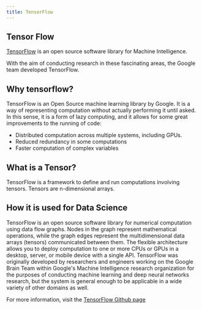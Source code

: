 ```yaml
---
title: TensorFlow
---
```

## Tensor Flow

<a href='https://www.tensorflow.org/' target='_blank' rel='nofollow'>TensorFlow</a> is an open source software library for Machine Intelligence.

With the aim of conducting research in these fascinating areas, the Google team developed TensorFlow.

## Why tensorflow?
TensorFlow is an Open Source machine learning library by Google. It is a way of representing
computation without actually performing it until asked. In this sense, it is a form of lazy
computing, and it allows for some great improvements to the running of code:
* Distributed computation across multiple systems, including GPUs.
* Reduced redundancy in some computations
* Faster computation of complex variables

## What is a Tensor?
TensorFlow is a framework to define and run computations involving tensors. Tensors are
n-dimensional arrays.

## How it is used for Data Science
TensorFlow is an open source software library for numerical computation using data flow graphs. 
Nodes in the graph represent mathematical operations, while the graph edges represent the 
multidimensional data arrays (tensors) communicated between them. The flexible architecture 
allows you to deploy computation to one or more CPUs or GPUs in a desktop, server, or mobile 
device with a single API. TensorFlow was originally developed by researchers and engineers 
working on the Google Brain Team within Google's Machine Intelligence research organization 
for the purposes of conducting machine learning and deep neural networks research, but the 
system is general enough to be applicable in a wide variety of other domains as well.

For more information, visit the <a href='https://github.com/tensorflow' target='_blank' rel='nofollow'>TensorFlow Github page</a>


